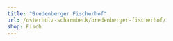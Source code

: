 ```yaml
---
title: "Bredenberger Fischerhof"
url: /osterholz-scharmbeck/bredenberger-fischerhof/
shop: Fisch
---
```

